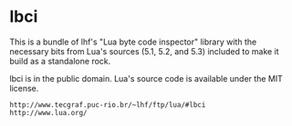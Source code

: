 #                                lbci                                #

This is a bundle of lhf's "Lua byte code inspector" library with the
necessary bits from Lua's sources (5.1, 5.2, and 5.3) included to make
it build as a standalone rock.

lbci is in the public domain. Lua's source code is available under the
MIT license.

    http://www.tecgraf.puc-rio.br/~lhf/ftp/lua/#lbci
    http://www.lua.org/

